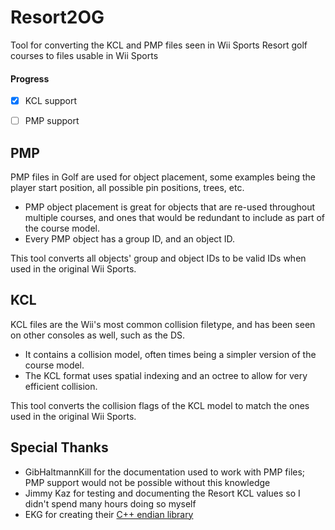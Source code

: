 # Resort2OG
Tool for converting the KCL and PMP files seen in Wii Sports Resort golf courses to files usable in Wii Sports  
  
#### Progress  
  
- [X] KCL support  
- [ ] PMP support  
  
  
## PMP
PMP files in Golf are used for object placement, some examples being the player start position, all possible pin positions, trees, etc. 
- PMP object placement is great for objects that are re-used throughout multiple courses, and ones that would be redundant to include as part of the course model. 
- Every PMP object has a group ID, and an object ID.   

This tool converts all objects' group and object IDs to be valid IDs when used in the original Wii Sports.
  
## KCL
KCL files are the Wii's most common collision filetype, and has been seen on other consoles as well, such as the DS.  
- It contains a collision model, often times being a simpler version of the course model.  
- The KCL format uses spatial indexing and an octree to allow for very efficient collision.  

This tool converts the collision flags of the KCL model to match the ones used in the original Wii Sports.  
  
## Special Thanks
- GibHaltmannKill for the documentation used to work with PMP files; PMP support would not be possible without this knowledge
- Jimmy Kaz for testing and documenting the Resort KCL values so I didn't spend many hours doing so myself
- EKG for creating their [C++ endian library](https://github.com/ekg/endian)
